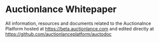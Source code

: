 # Auctionlance Whitepaper

All information, resources and documents related to the Auctionalnce Platform hosted at https://beta.auctionlance.com
and edited directly at https://github.com/auctionlanceplatform/auctodoc


